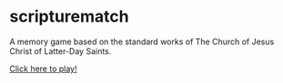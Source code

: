 # scripturematch
A memory game based on the standard works of The Church of Jesus Christ of Latter-Day Saints.


<a href="http://orwek.github.io/scripturematch/">Click here to play!</a>